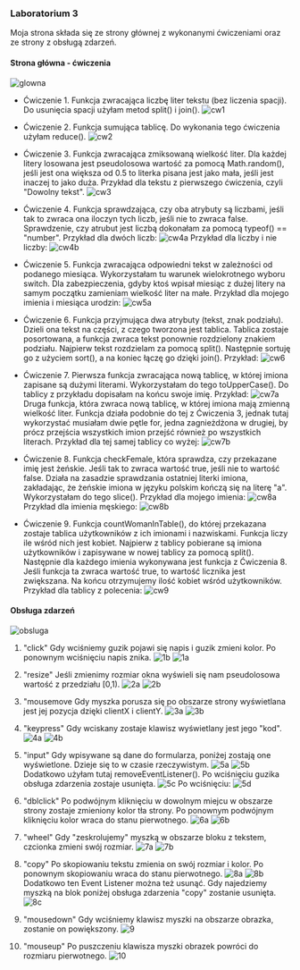 ### Laboratorium 3
Moja strona składa się ze strony głównej z wykonanymi ćwiczeniami oraz ze strony z obsługą zdarzeń.

#### Strona główna - ćwiczenia
![glowna](https://github.com/kamilanagorska/projektowanie-serwisow-www-nagorska-185ic/blob/main/Laboratorium3/images/glowna.png?raw=true)

- Ćwiczenie 1. 
Funkcja zwracająca liczbę liter tekstu (bez liczenia spacji). Do usunięcia spacji użyłam metod split() i join().
![cw1](https://github.com/kamilanagorska/projektowanie-serwisow-www-nagorska-185ic/blob/main/Laboratorium3/images/cw1.png?raw=true)

- Ćwiczenie 2.
Funkcja sumująca tablicę. Do wykonania tego ćwiczenia użyłam reduce().
![cw2](https://github.com/kamilanagorska/projektowanie-serwisow-www-nagorska-185ic/blob/main/Laboratorium3/images/cw2.png?raw=true)

- Ćwiczenie 3.
Funkcja zwracająca zmiksowaną wielkość liter. Dla każdej litery losowana jest pseudolosowa wartość za pomocą Math.random(), jeśli jest ona większa od 0.5 to literka pisana jest jako mała, jeśli jest inaczej to jako duża. Przykład dla tekstu z pierwszego ćwiczenia, czyli "Dowolny tekst".
![cw3](https://github.com/kamilanagorska/projektowanie-serwisow-www-nagorska-185ic/blob/main/Laboratorium3/images/cw3.png?raw=true)

- Ćwiczenie 4.
Funkcja sprawdzająca, czy oba atrybuty są liczbami, jeśli tak to zwraca ona iloczyn tych liczb, jeśli nie to zwraca false. Sprawdzenie, czy atrubut jest liczbą dokonałam za pomocą typeof() == "number".
Przykład dla dwóch liczb:
![cw4a](https://github.com/kamilanagorska/projektowanie-serwisow-www-nagorska-185ic/blob/main/Laboratorium3/images/cw4a.png?raw=true)
Przykład dla liczby i nie liczby:
![cw4b](https://github.com/kamilanagorska/projektowanie-serwisow-www-nagorska-185ic/blob/main/Laboratorium3/images/cw4b.png?raw=true)

- Ćwiczenie 5.
Funkcja zwracająca odpowiedni tekst w zależności od podanego miesiąca. Wykorzystałam tu warunek wielokrotnego wyboru switch. Dla zabezpieczenia, gdyby ktoś wpisał miesiąc z dużej litery na samym początku zamieniam wielkość liter na małe. 
Przykład dla mojego imienia i miesiąca urodzin:
![cw5a](https://github.com/kamilanagorska/projektowanie-serwisow-www-nagorska-185ic/blob/main/Laboratorium3/images/cw5a.png?raw=true)

- Ćwiczenie 6.
Funkcja przyjmująca dwa atrybuty (tekst, znak podziału). Dzieli ona tekst na części, z czego tworzona jest tablica. Tablica zostaje posortowana, a funkcja zwraca tekst ponownie rozdzielony znakiem podziału. Najpierw tekst rozdzielam za pomocą split(). Następnie sortuję go z użyciem sort(), a na koniec łączę go dzięki join().
Przykład:
![cw6](https://github.com/kamilanagorska/projektowanie-serwisow-www-nagorska-185ic/blob/main/Laboratorium3/images/cw6.png?raw=true)

- Ćwiczenie 7.
Pierwsza funkcja zwracająca nową tablicę, w której imiona zapisane są dużymi literami. Wykorzystałam do tego toUpperCase(). Do tablicy z przykładu dopisałam na końcu swoje imię.
Przykład:
![cw7a](https://github.com/kamilanagorska/projektowanie-serwisow-www-nagorska-185ic/blob/main/Laboratorium3/images/cw7a.png?raw=true)
Druga funkcja, która zwraca nową tablicę, w której imiona mają zmienną wielkość liter. Funkcja działa podobnie do tej z Ćwiczenia 3, jednak tutaj wykorzystać musiałam dwie pętle for, jedna zagnieżdżona w drugiej, by prócz przejścia wszystkich imion przejść również po wszystkich literach. 
Przykład dla tej samej tablicy co wyżej:
![cw7b](https://github.com/kamilanagorska/projektowanie-serwisow-www-nagorska-185ic/blob/main/Laboratorium3/images/cw7b.png?raw=true)

- Ćwiczenie 8.
Funkcja checkFemale, która sprawdza, czy przekazane imię jest żeńskie. Jeśli tak to zwraca wartość true, jeśli nie to wartość false. Działa na zasadzie sprawdzania ostatniej literki imiona, zakładając, że żeńskie imiona w języku polskim kończą się na literę "a". Wykorzystałam do tego slice().
Przykład dla mojego imienia:
![cw8a](https://github.com/kamilanagorska/projektowanie-serwisow-www-nagorska-185ic/blob/main/Laboratorium3/images/cw8a.png?raw=true)
Przykład dla imienia męskiego:
![cw8b](https://github.com/kamilanagorska/projektowanie-serwisow-www-nagorska-185ic/blob/main/Laboratorium3/images/cw8b.png?raw=true)

- Ćwiczenie 9.
Funkcja countWomanInTable(), do której przekazana zostaje tablica użytkowników z ich imionami i nazwiskami. Funkcja liczy ile wśród nich jest kobiet. Najpierw z tablicy pobierane są imiona użytkowników i zapisywane w nowej tablicy za pomocą split(). Następnie dla każdego imienia wykonywana jest funkcja z Ćwiczenia 8. Jeśli funkcja ta zwraca wartość true, to wartość licznika jest zwiększana. Na końcu otrzymujemy ilość kobiet wśród użytkowników.
Przykład dla tablicy z polecenia:
![cw9](https://github.com/kamilanagorska/projektowanie-serwisow-www-nagorska-185ic/blob/main/Laboratorium3/images/cw9png.png?raw=true)

#### Obsługa zdarzeń
![obsluga](https://github.com/kamilanagorska/projektowanie-serwisow-www-nagorska-185ic/blob/main/Laboratorium3/images/obsluga.png?raw=true)

1. "click"
Gdy wciśniemy guzik pojawi się napis i guzik zmieni kolor. Po ponownym wciśnięciu napis znika. 
![1b](https://github.com/kamilanagorska/projektowanie-serwisow-www-nagorska-185ic/blob/main/Laboratorium3/images/1b.png?raw=true)
![1a](https://github.com/kamilanagorska/projektowanie-serwisow-www-nagorska-185ic/blob/main/Laboratorium3/images/1a.png?raw=true)

2. "resize"
Jeśli zmienimy rozmiar okna wyświeli się nam pseudolosowa wartość z przedziału [0,1).
![2a](https://github.com/kamilanagorska/projektowanie-serwisow-www-nagorska-185ic/blob/main/Laboratorium3/images/2a.png?raw=true)
![2b](https://github.com/kamilanagorska/projektowanie-serwisow-www-nagorska-185ic/blob/main/Laboratorium3/images/2b.png?raw=true)

3. "mousemove
Gdy myszka porusza się po obszarze strony wyświetlana jest jej pozycja dzięki clientX i clientY. 
![3a](https://github.com/kamilanagorska/projektowanie-serwisow-www-nagorska-185ic/blob/main/Laboratorium3/images/3a.png?raw=true)
![3b](https://github.com/kamilanagorska/projektowanie-serwisow-www-nagorska-185ic/blob/main/Laboratorium3/images/3b.png?raw=true)

4. "keypress"
Gdy wciskany zostaje klawisz wyświetlany jest jego "kod". 
![4a](https://github.com/kamilanagorska/projektowanie-serwisow-www-nagorska-185ic/blob/main/Laboratorium3/images/4a.png?raw=true)
![4b](https://github.com/kamilanagorska/projektowanie-serwisow-www-nagorska-185ic/blob/main/Laboratorium3/images/4b.png?raw=true)

5. "input"
Gdy wpisywane są dane do formularza, poniżej zostają one wyświetlone. Dzieje się to w czasie rzeczywistym. 
![5a](https://github.com/kamilanagorska/projektowanie-serwisow-www-nagorska-185ic/blob/main/Laboratorium3/images/5a.png?raw=true)
![5b](https://github.com/kamilanagorska/projektowanie-serwisow-www-nagorska-185ic/blob/main/Laboratorium3/images/5b.png?raw=true)
Dodatkowo użyłam tutaj removeEventListener(). Po wciśnięciu guzika obsługa zdarzenia zostaje usunięta. 
![5c](https://github.com/kamilanagorska/projektowanie-serwisow-www-nagorska-185ic/blob/main/Laboratorium3/images/5c.png?raw=true)
Po wciśnięciu:
![5d](https://github.com/kamilanagorska/projektowanie-serwisow-www-nagorska-185ic/blob/main/Laboratorium3/images/5d.png?raw=true)

6. "dblclick"
Po podwójnym kliknięciu w dowolnym miejcu w obszarze strony zostaje zmieniony kolor tła strony. Po ponownym podwójnym kliknięciu kolor wraca do stanu pierwotnego.
![6a](https://github.com/kamilanagorska/projektowanie-serwisow-www-nagorska-185ic/blob/main/Laboratorium3/images/6a.png?raw=true)
![6b](https://github.com/kamilanagorska/projektowanie-serwisow-www-nagorska-185ic/blob/main/Laboratorium3/images/6b.png?raw=true)

7. "wheel"
Gdy "zeskrolujemy" myszką w obszarze bloku z tekstem, czcionka zmieni swój rozmiar. 
![7a](https://github.com/kamilanagorska/projektowanie-serwisow-www-nagorska-185ic/blob/main/Laboratorium3/images/7a.png?raw=true)
![7b](https://github.com/kamilanagorska/projektowanie-serwisow-www-nagorska-185ic/blob/main/Laboratorium3/images/7b.png?raw=true)

8. "copy"
Po skopiowaniu tekstu zmienia on swój rozmiar i kolor. Po ponownym skopiowaniu wraca do stanu pierwotnego.
![8a](https://github.com/kamilanagorska/projektowanie-serwisow-www-nagorska-185ic/blob/main/Laboratorium3/images/8a.png?raw=true)
![8b](https://github.com/kamilanagorska/projektowanie-serwisow-www-nagorska-185ic/blob/main/Laboratorium3/images/8b.png?raw=true)
Dodatkowo ten Event Listener można też usunąć. Gdy najedziemy myszką na blok poniżej obsługa zdarzenia "copy" zostanie usunięta.
![8c](https://github.com/kamilanagorska/projektowanie-serwisow-www-nagorska-185ic/blob/main/Laboratorium3/images/8c.png?raw=true)

9. "mousedown"
Gdy wciśniemy klawisz myszki na obszarze obrazka, zostanie on powiększony.
![9](https://github.com/kamilanagorska/projektowanie-serwisow-www-nagorska-185ic/blob/main/Laboratorium3/images/9.png?raw=true)

10. "mouseup"
Po puszczeniu klawisza myszki obrazek powróci do rozmiaru pierwotnego.
![10](https://github.com/kamilanagorska/projektowanie-serwisow-www-nagorska-185ic/blob/main/Laboratorium3/images/10.png?raw=true)